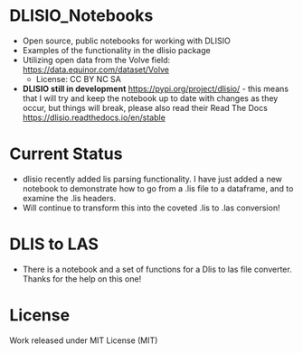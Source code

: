 # DLISIO_Notebooks 
- Open source, public notebooks for working with DLISIO 
- Examples of the functionality in the dlisio package
- Utilizing open data from the Volve field: https://data.equinor.com/dataset/Volve 
  - License: CC BY NC SA
- **DLISIO still in development** https://pypi.org/project/dlisio/ - this means that I will try and keep the notebook up to date with changes as they occur, but things will break, please also read their Read The Docs https://dlisio.readthedocs.io/en/stable

# Current Status
- dlisio recently added lis parsing functionality.  I have just added a new notebook to demonstrate how to go from a .lis file to a dataframe, and to examine the .lis headers.
- Will continue to transform this into the coveted .lis to .las conversion!

# DLIS to LAS
- There is a notebook and a set of functions for a Dlis to las file converter.  Thanks for the help on this one!

# License
Work released under MIT License (MIT)
